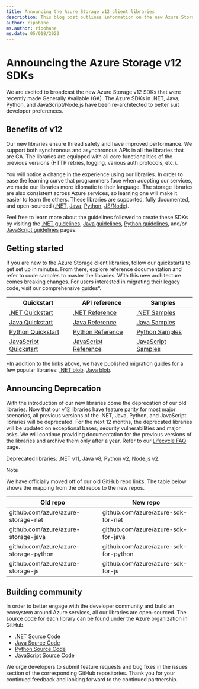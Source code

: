 ```yaml
---
title: Announcing the Azure Storage v12 client libraries
description: This blog post outlines information on the new Azure Storage v12 client libraries and explains how to get started.
author: ripohane
ms.author: ripohane
ms.date: 05/018/2020
---
```


# Announcing the Azure Storage v12 SDKs

We are excited to broadcast the new Azure Storage v12 SDKs that were recently made Generally Available (GA). The Azure SDKs in .NET, Java, Python, and JavaScript/Node.js have been re-architected to better suit developer preferences.

## Benefits of v12

Our new libraries ensure thread safety and have improved performance. We support both synchronous and asynchronous APIs in all the libraries that are GA. The libraries are equipped with all core functionalities of the previous versions (HTTP retries, logging, various auth protocols, etc.).

You will notice a change in the experience using our libraries. In order to ease the learning curve that programmers face when adopting our services, we made our libraries more idiomatic to their language. The storage libraries are also consistent across Azure services, so learning one will make it easier to learn the others. These libraries are supported, fully documented, and open-sourced ([.NET](https://github.com/Azure/azure-sdk-for-net/tree/master/sdk/storage), [Java](https://github.com/Azure/azure-sdk-for-java/tree/master/sdk/storage), [Python](https://github.com/Azure/azure-sdk-for-python/tree/master/sdk/storage), [JS/Node](https://github.com/Azure/azure-sdk-for-js/tree/master/sdk/storagehttps://github.com/Azure/azure-sdk-for-js/tree/master/sdk/storage)).

Feel free to learn more about the guidelines followed to create these SDKs by visiting the [.NET guidelines](https://azure.github.io/azure-sdk/dotnet_introduction.html), [Java guidelines](https://azure.github.io/azure-sdk/java_introduction.html), [Python guidelines](https://azure.github.io/azure-sdk/python_design.html), and/or [JavaScript guidelines](https://azure.github.io/azure-sdk/typescript_design.html) pages.


## Getting started

If you are new to the Azure Storage client libraries, follow our quickstarts to get set up in minutes. From there, explore reference documentation and refer to code samples to master the libraries. With this new architecture comes breaking changes. For users interested in migrating their legacy code, visit our comprehensive guides\*.

| Quickstart | API reference | Samples |
|------------|---------------|---------|
| [.NET Quickstart](https://docs.microsoft.com/azure/storage/blobs/storage-quickstart-blobs-dotnet) | [.NET Reference](https://docs.microsoft.com/en-us/dotnet/api/overview/azure/storage?view=azure-dotnet) | [.NET Samples](https://docs.microsoft.com/azure/storage/common/storage-samples-dotnet?toc=%2fazure%2fstorage%2fblobs%2ftoc.json) |
| [Java Quickstart](https://docs.microsoft.com/azure/storage/blobs/storage-quickstart-blobs-java) | [Java Reference](https://azuresdkdocs.blob.core.windows.net/$web/java/azure-storage-blob/12.0.0/index.html) | [Java Samples](https://docs.microsoft.com/azure/storage/common/storage-samples-java?toc=%2fazure%2fstorage%2fblobs%2ftoc.json) |
| [Python Quickstart](https://docs.microsoft.com/azure/storage/blobs/storage-quickstart-blobs-python) | [Python Reference](https://docs.microsoft.com/en-us/python/api/overview/azure/storage-index?view=azure-python) | [Python Samples](https://docs.microsoft.com/azure/storage/common/storage-samples-python?toc=%2fazure%2fstorage%2fblobs%2ftoc.json) |
| [JavaScript Quickstart](https://docs.microsoft.com/azure/storage/blobs/storage-quickstart-blobs-nodejs) | [JavaScript Reference](https://docs.microsoft.com/en-us/javascript/api/overview/azure/storage-overview?view=azure-node-latest) | [JavaScript Samples](https://docs.microsoft.com/azure/storage/common/storage-samples-javascript?toc=%2fazure%2fstorage%2fblobs%2ftoc.json) |

\*In addition to the links above, we have published migration guides for a few popular libraries: [.NET blob](), [Java blob](https://github.com/Azure/azure-sdk-for-java/tree/master/sdk/storage/azure-storage-blob/migrationGuides).


## Announcing Deprecation

With the introduction of our new libraries come the deprecation of our old libraries. Now that our v12 libraries have feature parity for most major scenarios, all previous versions of the .NET, Java, Python, and JavaScript libraries will be deprecated. For the next 12 months, the deprecated libraries will be updated on exceptional bases; security vulnerabilities and major asks. We will continue providing documentation for the previous versions of the libraries and archive them only after a year. Refer to our [Lifecycle FAQ](https://support.microsoft.com/en-us/help/18486/lifecycle-faq-azure) page.

Deprecated libraries: .NET v11, Java v8, Python v2, Node.js v2.

> [!NOTE]
> We have officially moved off of our old GitHub repo links. The table below shows the mapping from the old repos to the new repos.

| Old repo | New repo |
|----------|----------|
| github.com/azure/azure-storage-net | github.com/azure/azure-sdk-for-net |
| github.com/azure/azure-storage-java | github.com/azure/azure-sdk-for-java |
| github.com/azure/azure-storage-python | github.com/azure/azure-sdk-for-python |
| github.com/azure/azure-storage-js | github.com/azure/azure-sdk-for-js |


## Building community

In order to better engage with the developer community and build an ecosystem around Azure services, all our libraries are open-sourced. The source code for each library can be found under the Azure organization in GitHub.

* [.NET Source Code](https://www.github.com/azure/azure-sdk-for-net)
* [Java Source Code](https://www.github.com/azure/azure-sdk-for-java)
* [Python Source Code](https://github.com/azure/azure-sdk-for-python)
* [JavaScript Source Code](https://github.com/azure/azure-sdk-for-js)

We urge developers to submit feature requests and bug fixes in the issues section of the corresponding GitHub repositories. Thank you for your continued feedback and looking forward to the continued partnership. 
